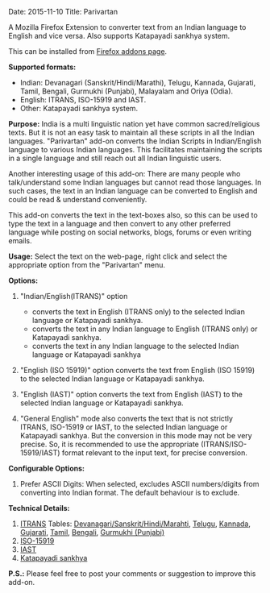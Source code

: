Date: 2015-11-10
Title: Parivartan

A Mozilla Firefox Extension to converter text from an Indian language to English and vice versa. Also supports Katapayadi sankhya system.

This can be installed from <a href="https://addons.mozilla.org/en-US/firefox/addon/parivartan/" target="_blank">Firefox addons page</a>.

<b>Supported formats:</b><ul>
<li>Indian: Devanagari (Sanskrit/Hindi/Marathi), Telugu, Kannada, Gujarati, Tamil, Bengali, Gurmukhi (Punjabi), Malayalam and Oriya (Odia).</li>
<li>English: ITRANS, ISO-15919 and IAST.</li>
<li>Other: Katapayadi sankhya system.</li></ul>

<b>Purpose:</b>
India is a multi linguistic nation yet have common sacred/religious texts. But it is not an easy task to maintain all these scripts in all the Indian languages. "Parivartan" add-on converts the Indian Scripts in Indian/English language to various Indian languages. This facilitates maintaining the scripts in a single language and still reach out all Indian linguistic users.

Another interesting usage of this add-on: There are many people who talk/understand some Indian languages but cannot read those languages. In such cases, the text in an Indian language can be converted to English and could be read & understand conveniently.

This add-on converts the text in the text-boxes also, so this can be used to type the text in a language and then convert to any other preferred language while posting on social networks, blogs, forums or even writing emails.

<b>Usage:</b> Select the text on the web-page, right click and select the appropriate option from the "Parivartan" menu.

<b>Options:</b>

1. "Indian/English(ITRANS)" option <ul> <li> converts the text in English (ITRANS only) to the selected Indian language or Katapayadi sankhya.</li> <li> converts the text in any Indian language to English (ITRANS only) or Katapayadi sankhya.</li><li> converts the text in any Indian language to the selected Indian language or Katapayadi sankhya</li></ul>

2. "English (ISO 15919)" option converts the text from English (ISO 15919) to the selected Indian language or Katapayadi sankhya.

3. "English (IAST)" option converts the text from English (IAST) to the selected Indian language or Katapayadi sankhya.

4. "General English" mode also converts the text that is not strictly ITRANS, ISO-15919 or IAST, to the selected Indian language or Katapayadi sankhya. But the conversion in this mode may not be very precise. So, it is recommended to use the appropriate (ITRANS/ISO-15919/IAST) format relevant to the input text, for precise conversion.

<b>Configurable Options:</b>

1. Prefer ASCII Digits: When selected, excludes ASCII numbers/digits from converting into Indian format. The default behaviour is to exclude. 

<b>Technical Details:</b>

1. <a href="https://en.wikipedia.org/wiki/ITRANS" target="_blank">ITRANS</a> Tables: <a href="http://www.aczoom.com/itrans/html/dvng/node3.html" target="_blank">Devanagari/Sanskrit/Hindi/Marahti</a>, <a href="http://www.aczoom.com/itrans/html/tlgutx/node3.html" target="_blank">Telugu</a>, <a href="http://www.aczoom.com/itrans/html/kantex/node2.html" target="_blank">Kannada</a>, <a href="http://www.aczoom.com/itrans/html/gujdoc/node4.html" target="_blank">Gujarati</a>, <a href="http://www.aczoom.com/itrans/html/tamil/node5.html" target="_blank">Tamil</a>, <a href="http://www.aczoom.com/itrans/html/beng/node4.html" target="_blank">Bengali</a>, <a href="http://www.aczoom.com/itrans/html/pundoc/node5.html" target="_blank">Gurmukhi (Punjabi)</a>
2. <a href="https://en.wikipedia.org/wiki/Wikipedia:Indic_transliteration" target="_blank">ISO-15919</a>
3. <a href="https://en.wikipedia.org/wiki/IAST" target="_blank">IAST</a>
4. <a href="https://en.wikipedia.org/wiki/Katapayadi_system" target="_blank">Katapayadi sankhya</a>

<b>P.S.:</b> Please feel free to post your comments or suggestion to improve this add-on.

